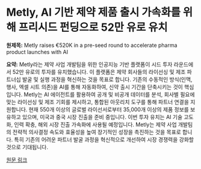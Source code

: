# Metly, AI 기반 제약 제품 출시 가속화를 위해 프리시드 펀딩으로 52만 유로 유치

**원제목:** Metly raises €520K in a pre-seed round to accelerate pharma product launches with AI

**요약:** Metly라는 제약 사업 개발팀을 위한 인공지능 기반 플랫폼이 시드 투자 라운드에서 52만 유로의 투자를 유치했습니다.  이 플랫폼은 제약 회사들의 라이선싱 및 제조 파트너십 발굴 및 실행 과정을 혁신하는 것을 목표로 합니다.  기존의 수동적인 방식(인맥, 행사, 엑셀 시트 의존)을 AI를 통해 자동화하여, 신약 출시 기간을 단축시키는 것이 핵심입니다. Metly는 AI 에이전트를 활용하여 공개 및 비공개 데이터를 분석, 회사별 필요에 맞는 라이선싱 및 제조 기회를 제시하고, 통합된 아웃리치 도구를 통해 파트너 연결을 지원합니다. 현재 550개 이상의 글로벌 라이선서로부터 35,000개 이상의 제품 정보를 보유하고 있으며, 미국과 중국 시장 진출을 준비 중입니다.  이번 투자 유치는 AI 기술 고도화, 인력 확충, 해외 시장 진출 가속화에 사용될 예정입니다.  Metly는 제약 사업 개발팀의 전략적 의사결정 속도와 효율성을 높여 장기적인 성장을 촉진하는 것을 목표로 합니다.  특히 기존의 어려운 파트너 발굴 과정을 혁신적으로 개선하여 시장 경쟁력을 강화할 것으로 기대됩니다.

[원문 링크](https://tech.eu/2025/07/22/metly-raises-eur520k-in-a-pre-seed-round-to-accelerate-pharma-product-launches-with-ai/)
